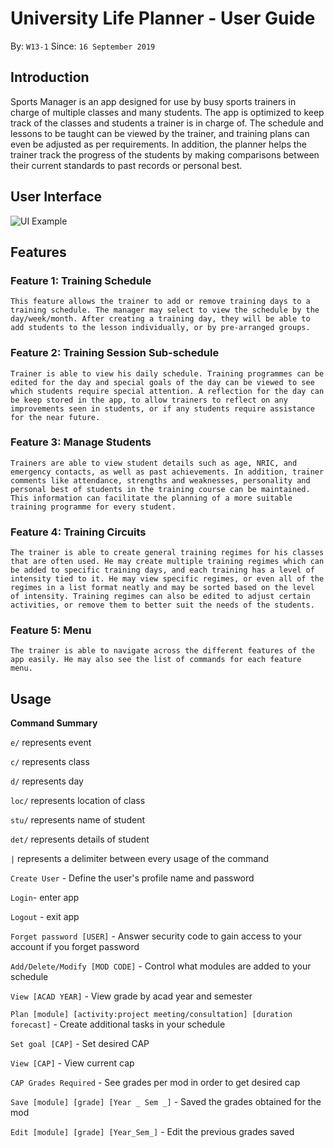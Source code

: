 # University Life Planner - User Guide
By: `W13-1`   Since: `16 September 2019`

## Introduction
Sports Manager is an app designed for use by busy sports trainers in charge of multiple classes and many students. The app is optimized to keep track of the classes and students a trainer is in charge of. The schedule and lessons to be taught can be viewed by the trainer, and training plans can even be adjusted as per requirements. In addition, the planner helps the trainer track the progress of the students by making comparisons between their current standards to past records or personal best.

## User Interface
![UI Example](https://github.com/Sfloydzy/main/blob/master/doc/images/UIMainMenu.png)

## Features 

### Feature 1: Training Schedule
```
This feature allows the trainer to add or remove training days to a training schedule. The manager may select to view the schedule by the day/week/month. After creating a training day, they will be able to add students to the lesson individually, or by pre-arranged groups.
```

### Feature 2: Training Session Sub-schedule
```
Trainer is able to view his daily schedule. Training programmes can be edited for the day and special goals of the day can be viewed to see which students require special attention. A reflection for the day can be keep stored in the app, to allow trainers to reflect on any improvements seen in students, or if any students require assistance for the near future.
```

### Feature 3: Manage Students
```
Trainers are able to view student details such as age, NRIC, and emergency contacts, as well as past achievements. In addition, trainer comments like attendance, strengths and weaknesses, personality and personal best of students in the training course can be maintained.  This information can facilitate the planning of a more suitable training programme for every student.
```

### Feature 4: Training Circuits 
```
The trainer is able to create general training regimes for his classes that are often used. He may create multiple training regimes which can be added to specific training days, and each training has a level of intensity tied to it. He may view specific regimes, or even all of the regimes in a list format neatly and may be sorted based on the level of intensity. Training regimes can also be edited to adjust certain activities, or remove them to better suit the needs of the students.
```

### Feature 5: Menu
```
The trainer is able to navigate across the different features of the app easily. He may also see the list of commands for each feature menu.
```

## Usage

**Command Summary**

`e/` represents event

`c/` represents class

`d/` represents day

`loc/` represents location of class

`stu/` represents name of student

`det/` represents details of student

`|` represents a delimiter between every usage of the command


`Create User` - Define the user's profile name and password

`Login`- enter app

`Logout` - exit app

`Forget password [USER]` - Answer security code to gain access to your account if you forget password

`Add/Delete/Modify [MOD CODE]` - Control what modules are added to your schedule

`View [ACAD YEAR]` - View grade by acad year and semester

`Plan [module] [activity:project meeting/consultation] [duration forecast]` - Create additional tasks in your schedule

`Set goal [CAP]` - Set desired CAP

`View [CAP]` - View current cap

`CAP Grades Required` - See grades per mod in order to get desired cap

`Save [module] [grade] [Year _ Sem _]` - Saved the grades obtained for the mod

`Edit [module] [grade] [Year_Sem_]` - Edit the previous grades saved
